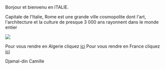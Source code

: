 Bonjour et bienvenu en ITALIE.

Capitale de l'Italie, Rome est une grande ville cosmopolite dont l'art, l'architecture et la culture de presque 3 000 ans rayonnent dans le monde entier

<img src="http://t3.gstatic.com/licensed-image?q=tbn:ANd9GcQc5AlEw5MPfZNzZ5ZZzMRVsC-JYMNCXvQt-HfmZIev3pgjtOvOgnFW-8U5vhaZuxCd"/>

Pour vous rendre en Algerie cliquez <a href="/algerie.md">ici</a>
Pour vous rendre en France cliquez <a href="/france.md">ici</a>

Djamal-din Camille

